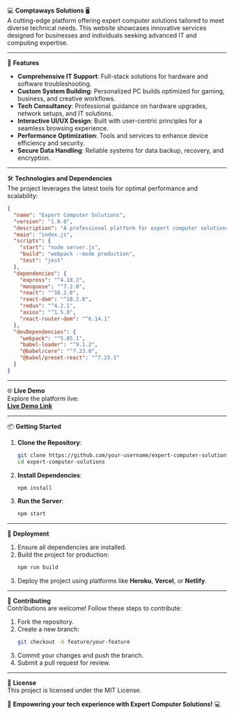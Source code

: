 💻 **Comptaways Solutions** 🖥️  
A cutting-edge platform offering expert computer solutions tailored to meet diverse technical needs. This website showcases innovative services designed for businesses and individuals seeking advanced IT and computing expertise.

---

🚀 **Features**  
- **Comprehensive IT Support**: Full-stack solutions for hardware and software troubleshooting.  
- **Custom System Building**: Personalized PC builds optimized for gaming, business, and creative workflows.  
- **Tech Consultancy**: Professional guidance on hardware upgrades, network setups, and IT solutions.  
- **Interactive UI/UX Design**: Built with user-centric principles for a seamless browsing experience.  
- **Performance Optimization**: Tools and services to enhance device efficiency and security.  
- **Secure Data Handling**: Reliable systems for data backup, recovery, and encryption.  

---

🛠️ **Technologies and Dependencies**  
The project leverages the latest tools for optimal performance and scalability:  

```json
{
  "name": "Expert Computer Solutions",
  "version": "1.0.0",
  "description": "A professional platform for expert computer solutions.",
  "main": "index.js",
  "scripts": {
    "start": "node server.js",
    "build": "webpack --mode production",
    "test": "jest"
  },
  "dependencies": {
    "express": "^4.18.2",
    "mongoose": "^7.2.0",
    "react": "^18.2.0",
    "react-dom": "^18.2.0",
    "redux": "^4.2.1",
    "axios": "^1.5.0",
    "react-router-dom": "^6.14.1"
  },
  "devDependencies": {
    "webpack": "^5.85.1",
    "babel-loader": "^9.1.2",
    "@babel/core": "^7.23.0",
    "@babel/preset-react": "^7.23.1"
  }
}
```

---

🌐 **Live Demo**  
Explore the platform live:  
**[Live Demo Link](https://expertcomputersolutions.com)**  

---

📦 **Getting Started**  
1. **Clone the Repository**:  
   ```bash
   git clone https://github.com/your-username/expert-computer-solutions.git
   cd expert-computer-solutions
   ```  
2. **Install Dependencies**:  
   ```bash
   npm install
   ```  
3. **Run the Server**:  
   ```bash
   npm start
   ```  

---

🔧 **Deployment**  
1. Ensure all dependencies are installed.  
2. Build the project for production:  
   ```bash
   npm run build
   ```  
3. Deploy the project using platforms like **Heroku**, **Vercel**, or **Netlify**.  

---

🤝 **Contributing**  
Contributions are welcome! Follow these steps to contribute:  
1. Fork the repository.  
2. Create a new branch:  
   ```bash
   git checkout -b feature/your-feature
   ```  
3. Commit your changes and push the branch.  
4. Submit a pull request for review.  

---

📄 **License**  
This project is licensed under the MIT License.  

🌟 **Empowering your tech experience with Expert Computer Solutions!** 💻
